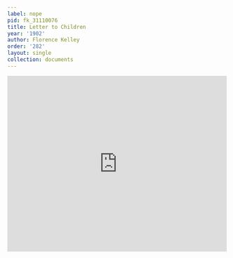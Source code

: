 ```yaml
---
label: nope
pid: fk_31110076
title: Letter to Children
year: '1902'
author: Florence Kelley
order: '282'
layout: single
collection: documents
---
```

<iframe src="https://northwestern.app.box.com/embed/s/jbozz84pvky6stxu31djt3a3ig3b00su?sortColumn=date&view=list" width="500" height="400" frameborder="0" allowfullscreen webkitallowfullscreen msallowfullscreen></iframe>
